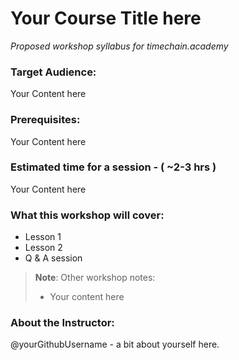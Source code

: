 # Your Course Title here

*Proposed workshop syllabus for timechain.academy*

### Target Audience:
Your Content here

### Prerequisites:
Your Content here

### Estimated time for a session - ( ~2-3 hrs )
Your Content here


### What this workshop will cover:
- Lesson 1
- Lesson 2
- Q & A session

> **Note**: Other workshop notes:
> - Your content here

### About the Instructor:

@yourGithubUsername - a bit about yourself here. 
